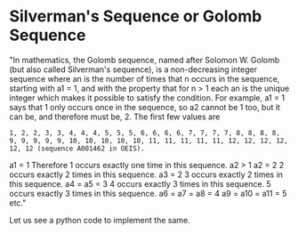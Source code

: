 # Silverman's Sequence or Golomb Sequence

"In mathematics, the Golomb sequence, named after Solomon W. Golomb (but also called Silverman's sequence), is a non-decreasing integer sequence where an is the number of times that n occurs in the sequence, starting with a1 = 1, and with the property that for n > 1 each an is the unique integer which makes it possible to satisfy the condition. For example, a1 = 1 says that 1 only occurs once in the sequence, so a2 cannot be 1 too, but it can be, and therefore must be, 2. The first few values are

    1, 2, 2, 3, 3, 4, 4, 4, 5, 5, 5, 6, 6, 6, 6, 7, 7, 7, 7, 8, 8, 8, 8, 9, 9, 9, 9, 9, 10, 10, 10, 10, 10, 11, 11, 11, 11, 11, 12, 12, 12, 12, 12, 12 (sequence A001462 in OEIS).

a1 = 1
Therefore 1 occurs exactly one time in this sequence.
a2 > 1
a2 = 2
2 occurs exactly 2 times in this sequence.
a3 = 2
3 occurs exactly 2 times in this sequence.
a4 = a5 = 3
4 occurs exactly 3 times in this sequence.
5 occurs exactly 3 times in this sequence.
a6 = a7 = a8 = 4
a9 = a10 = a11 = 5
etc."

Let us see a python code to implement the same.
